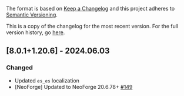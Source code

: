 The format is based on [Keep a Changelog](http://keepachangelog.com/en/1.0.0/) and this project adheres to [Semantic Versioning](http://semver.org/spec/v2.0.0.html).

This is a copy of the changelog for the most recent version. For the full version history, go [here](https://github.com/illusivesoulworks/comforts/blob/1.20.2/CHANGELOG.md).

## [8.0.1+1.20.6] - 2024.06.03
### Changed
- Updated `es_es` localization
- [NeoForge] Updated to NeoForge 20.6.78+ [#149](https://github.com/illusivesoulworks/comforts/issues/149)
